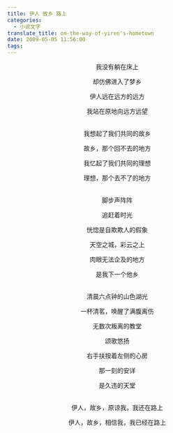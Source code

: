 ```yaml
---
title: 伊人 故乡 路上
categories:
  - 小说文字
translate_title: on-the-way-of-yiren's-hometown
date: 2009-05-05 11:56:00
tags:
---
```

<center>

我没有躺在床上

却仿佛进入了梦乡

伊人远在远方的远方

我站在原地向远方远望

\
我想起了我们共同的故乡

故乡，那个回不去的地方

我忆起了我们共同的理想

理想，那个去不了的地方

\
脚步声阵阵

追赶着时光

恍惚是自欺欺人的假象

天空之城，彩云之上

肉眼无法企及的地方

是我下一个他乡

\
清晨六点钟的山色湖光

一杯清茗，唤醒了满腹离伤

无数次叛离的教堂

颂歌悠扬

右手扶按着左侧的心房

那一刻的安详

是久违的天堂

\
伊人，故乡，原谅我，我还在路上

伊人，故乡，相信我，我已经在路上

</center>